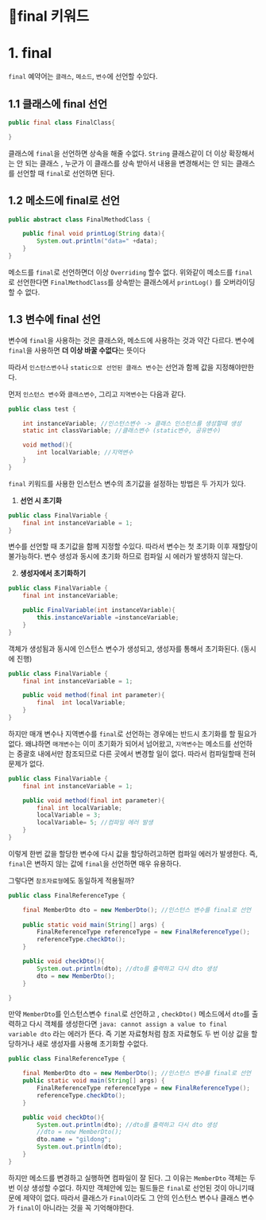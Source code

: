 # 📌final 키워드

# 1. final

`final` 예약어는 `클래스`, `메소드`, `변수`에 선언할 수있다. 

## 1.1 클래스에 final 선언

```java
public final class FinalClass{

}

```

클래스에 `final`을 선언하면 상속을 해줄 수없다. `String` 클래스같이 더 이상 확장해서는 안 되는 클래스 , 누군가 이 클래스를 상속 받아서 내용을 변경해서는 안 되는 클래스를 선언할 때 `final`로 선언하면 된다. 

## 1.2 메소드에 final로 선언

```java
public abstract class FinalMethodClass {

    public final void printLog(String data){
        System.out.println("data=" +data);
    }
}
```

메소드를 `final`로 선언하면더 이상 `Overriding` 할수 없다. 위와같이 메소드를 `final`로 선언한다면 `FinalMethodClass`를 상속받는 클래스에서 `printLog()` 를 오버라이딩할 수 없다.

## 1.3 변수에 final 선언

변수에 `final`을 사용하는 것은 클래스와, 메소드에 사용하는 것과 약간 다르다. 변수에 `final`을 사용하면 **더 이상 바꿀 수없다**는 뜻이다

따라서 `인스턴스변수`나 `static으로 선언된 클래스 변수`는 선언과 함께 값을 지정해야만한다.

먼저 `인스턴스 변수`와 `클래스변수`, 그리고 `지역변수`는 다음과 같다.

```java
public class test {

    int instanceVariable; //인스턴스변수 -> 클래스 인스턴스를 생성할때 생성
    static int classVariable; //클래스변수 (static변수, 공유변수)

    void method(){
        int localVariable; //지역변수
    }
}
```

`final` 키워드를 사용한 인스턴스 변수의 초기값을 설정하는 방법은 두 가지가 있다.

1. **선언 시 초기화**

```java
public class FinalVariable {
    final int instanceVariable = 1;
}
```

변수를 선언할 때 초기값을 함께 지정할 수있다. 따라서  변수는 첫 초기화 이후 재할당이 불가능하다. 변수 생성과 동시에 초기화 하므로 컴파일 시 에러가 발생하지 않는다.

2. **생성자에서 초기화하기**

```java
public class FinalVariable {
    final int instanceVariable;

    public FinalVariable(int instanceVariable){
        this.instanceVariable =instanceVariable;
    }
}
```

객체가 생성됨과 동시에 인스턴스 변수가 생성되고, 생성자를 통해서 초기화된다. (동시에 진행)

```java
public class FinalVariable {
    final int instanceVariable = 1;

    public void method(final int parameter){
        final  int localVariable;
    }
}
```

하지만 매개 변수나 지역변수를 `final`로 선언하는 경우에는 반드시 초기화를 할 필요가 없다. 왜냐하면 `매개변수`는 이미 초기화가 되어서 넘어왔고, `지역변수`는 메소드를 선언하는 중괄호 내에서만 참조되므로 다른 곳에서 변경할 일이 없다. 따라서 컴파일할때 전혀 문제가 없다.

```java
public class FinalVariable {
    final int instanceVariable = 1;

    public void method(final int parameter){
        final int localVariable;
        localVariable = 3;
        localVariable= 5; //컴파일 에러 발생
    }
}
```

이렇게 한번 값을 할당한 변수에 다시 값을 할당하려고하면 컴파일 에러가 발생한다. 즉, `final`은 변하지 않는 값에 `final`을 선언하면 매우 유용하다.

그렇다면 `참조자료형`에도 동일하게 적용될까?

```java
public class FinalReferenceType {

    final MemberDto dto = new MemberDto(); //인스턴스 변수를 final로 선언
    
    public static void main(String[] args) {
        FinalReferenceType referenceType = new FinalReferenceType();
        referenceType.checkDto();
    }

    public void checkDto(){
        System.out.println(dto); //dto를 출력하고 다시 dto 생성
        dto = new MemberDto();
    }

}
```

만약 `MemberDto`를 인스턴스변수 `final`로 선언하고 , `checkDto()` 메소드에서 `dto`를 출력하고 다시 객체를 생성한다면 `java: cannot assign a value to final variable dto` 라는 에러가 뜬다. 즉 기본 자료형처럼 참조 자료형도 두 번 이상 값을 할당하거나 새로 생성자를 사용해 초기화할 수없다.

```java
public class FinalReferenceType {

    final MemberDto dto = new MemberDto(); //인스턴스 변수를 final로 선언
    public static void main(String[] args) {
        FinalReferenceType referenceType = new FinalReferenceType();
        referenceType.checkDto();
    }

    public void checkDto(){
        System.out.println(dto); //dto를 출력하고 다시 dto 생성
        //dto = new MemberDto();
        dto.name = "gildong";
        System.out.println(dto);
    }
}
```

하지만 메소드를 변경하고 실행하면 컴파일이 잘 된다. 그 이유는 `MemberDto` 객체는 두번 이상 생성할 수없다. 하지만 객체안에 있는 필드들은 `final`로 선언된 것이 아니기때문에 제약이 없다. 따라서 클래스가 `Final`이라도 그 안의 인스턴스 변수나 클래스 변수가 `final`이 아니라는 것을 꼭 기억해야한다.